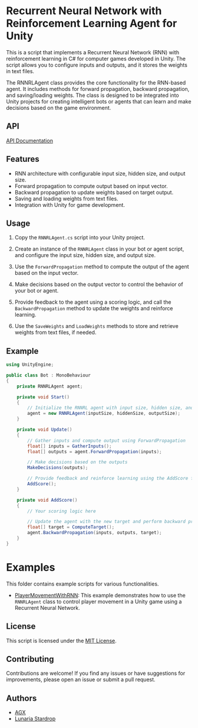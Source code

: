 # Recurrent Neural Network with Reinforcement Learning Agent for Unity

This is a script that implements a Recurrent Neural Network (RNN) with reinforcement learning in C# for computer games developed in Unity. The script allows you to configure inputs and outputs, and it stores the weights in text files.

The RNNRLAgent class provides the core functionality for the RNN-based agent. It includes methods for forward propagation, backward propagation, and saving/loading weights. The class is designed to be integrated into Unity projects for creating intelligent bots or agents that can learn and make decisions based on the game environment.

## API

[API Documentation](./RNNRLAgent_API.md)

## Features

- RNN architecture with configurable input size, hidden size, and output size.
- Forward propagation to compute output based on input vector.
- Backward propagation to update weights based on target output.
- Saving and loading weights from text files.
- Integration with Unity for game development.

## Usage

1. Copy the `RNNRLAgent.cs` script into your Unity project.

2. Create an instance of the `RNNRLAgent` class in your bot or agent script, and configure the input size, hidden size, and output size.

3. Use the `ForwardPropagation` method to compute the output of the agent based on the input vector.

4. Make decisions based on the output vector to control the behavior of your bot or agent.

5. Provide feedback to the agent using a scoring logic, and call the `BackwardPropagation` method to update the weights and reinforce learning.

6. Use the `SaveWeights` and `LoadWeights` methods to store and retrieve weights from text files, if needed.

## Example

```csharp
using UnityEngine;

public class Bot : MonoBehaviour
{
    private RNNRLAgent agent;

    private void Start()
    {
        // Initialize the RNNRL agent with input size, hidden size, and output size
        agent = new RNNRLAgent(inputSize, hiddenSize, outputSize);
    }

    private void Update()
    {
        // Gather inputs and compute output using ForwardPropagation
        float[] inputs = GatherInputs();
        float[] outputs = agent.ForwardPropagation(inputs);

        // Make decisions based on the outputs
        MakeDecisions(outputs);

        // Provide feedback and reinforce learning using the AddScore function
        AddScore();
    }

    private void AddScore()
    {
        // Your scoring logic here

        // Update the agent with the new target and perform backward propagation
        float[] target = ComputeTarget();
        agent.BackwardPropagation(inputs, outputs, target);
    }
}
```

# Examples

This folder contains example scripts for various functionalities.

- [PlayerMovementWithRNN](./examples/PlayerMovementWithRNN.md): This example demonstrates how to use the `RNNRLAgent` class to control player movement in a Unity game using a Recurrent Neural Network.

## License

This script is licensed under the [MIT License](LICENSE).

## Contributing

Contributions are welcome! If you find any issues or have suggestions for improvements, please open an issue or submit a pull request.

## Authors

- [AGX](https://github.com/agx-r)
- [Lunaria Stardrop](https://github.com/LunariaStardrop)

